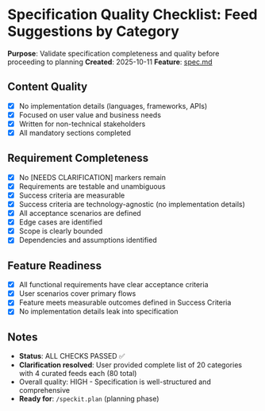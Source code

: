 # Specification Quality Checklist: Feed Suggestions by Category

**Purpose**: Validate specification completeness and quality before proceeding to planning
**Created**: 2025-10-11
**Feature**: [spec.md](../spec.md)

## Content Quality

- [x] No implementation details (languages, frameworks, APIs)
- [x] Focused on user value and business needs
- [x] Written for non-technical stakeholders
- [x] All mandatory sections completed

## Requirement Completeness

- [x] No [NEEDS CLARIFICATION] markers remain
- [x] Requirements are testable and unambiguous
- [x] Success criteria are measurable
- [x] Success criteria are technology-agnostic (no implementation details)
- [x] All acceptance scenarios are defined
- [x] Edge cases are identified
- [x] Scope is clearly bounded
- [x] Dependencies and assumptions identified

## Feature Readiness

- [x] All functional requirements have clear acceptance criteria
- [x] User scenarios cover primary flows
- [x] Feature meets measurable outcomes defined in Success Criteria
- [x] No implementation details leak into specification

## Notes

- **Status**: ALL CHECKS PASSED ✅
- **Clarification resolved**: User provided complete list of 20 categories with 4 curated feeds each (80 total)
- Overall quality: HIGH - Specification is well-structured and comprehensive
- **Ready for**: `/speckit.plan` (planning phase)
